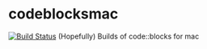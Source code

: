 # codeblocksmac
[![Build Status](https://travis-ci.org/Meowcat285/codeblocksmac.svg?branch=master)](https://travis-ci.org/Meowcat285/codeblocksmac)
(Hopefully) Builds of code::blocks for mac

